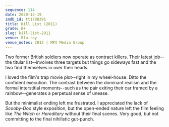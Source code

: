 ```yaml
---
sequence: 114
date: 2020-12-19
imdb_id: tt1788391
title: Kill List (2011)
grade: B+
slug: kill-list-2011
venue: Blu-ray
venue_notes: 2012 | MPI Media Group
---
```


Two former British soldiers now operate as contract killers. Their latest job--the titular list--involves three targets but things go sideways fast and the two find themselves in over their heads.

<!-- end -->

I loved the film's trap movie plot--right in my wheel-house. Ditto the confident execution. The contrast between the dominant realism and the formal interstitial moments--such as the pair exiting their car framed by a rainbow--generates a perpetual sense of unease.

But the minimalist ending left me frustrated. I appreciated the lack of _Scooby-Doo_ style exposition, but the open-ended nature left the film feeling like <span data-imdb-id="tt4263482">_The Witch_</span> or <span data-imdb-id="tt7784604">_Hereditary_</span> without their final scenes. Very good, but not committing to the final nihilistic gut-punch.
